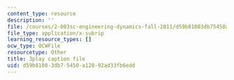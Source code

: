 ```yaml
---
content_type: resource
description: ''
file: /courses/2-003sc-engineering-dynamics-fall-2011/d59b81083db75450a12892ad33fb6edd_fK9AGvLf3yw.vtt
file_type: application/x-subrip
learning_resource_types: []
ocw_type: OCWFile
resourcetype: Other
title: 3play caption file
uid: d59b8108-3db7-5450-a128-92ad33fb6edd
---
```

